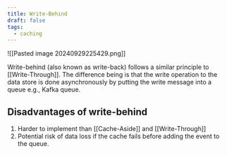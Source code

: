 ```yaml
---
title: Write-Behind
draft: false
tags:
  - caching
---
```

![[Pasted image 20240929225429.png]]

Write-behind (also known as write-back) follows a similar principle to [[Write-Through]]. The difference being is that the write operation to the data store is done asynchronously by putting the write message into a queue e.g., Kafka queue.

## Disadvantages of write-behind

1. Harder to implement than [[Cache-Aside]] and [[Write-Through]]
2. Potential risk of data loss if the cache fails before adding the event to the queue.